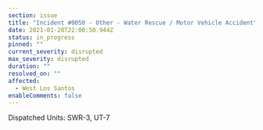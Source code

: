 ```yaml
---
section: issue
title: "Incident #0050 - Other - Water Rescue / Motor Vehicle Accident"
date: 2021-01-28T22:00:50.944Z
status: in_progress
pinned: ""
current_severity: disrupted
max_severity: disrupted
duration: ""
resolved_on: ""
affected:
  - West Los Santos
enableComments: false
---
```

Dispatched Units: SWR-3, UT-7